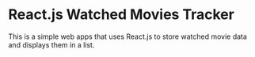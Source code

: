 # React.js Watched Movies Tracker

This is a simple web apps that uses React.js to store watched movie data and displays them in a list.
